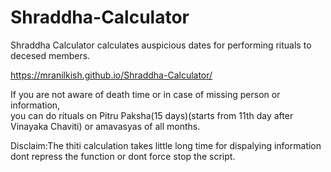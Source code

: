 # Shraddha-Calculator
Shraddha Calculator calculates auspicious dates for performing rituals to decesed members.

https://mranilkish.github.io/Shraddha-Calculator/

If you are not aware of death time or in case of missing person or information, <br>you can do rituals on Pitru Paksha(15 days)(starts from 11th day after Vinayaka Chaviti) or amavasyas of all months.

Disclaim:The thiti calculation takes little long time for dispalying information dont repress the function or dont force stop the script.
